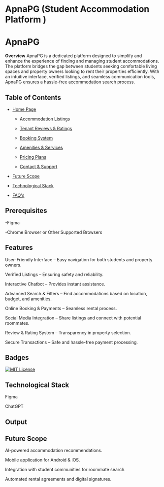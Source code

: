 # ApnaPG (Student Accommodation Platform )
# ApnaPG

**Overview**
ApnaPG is a dedicated platform designed to simplify and enhance the experience of finding and managing student accommodations. The platform bridges the gap between students seeking comfortable living spaces and property owners looking to rent their properties efficiently. With an intuitive interface, verified listings, and seamless communication tools, ApnaPG ensures a hassle-free accommodation search process.

## Table of Contents

 - [Home Page]( #screenshots-results)

   - [Accommodation Listings]( #screenshots-results)

   - [Tenant Reviews & Ratings](#screenshots-results)

   - [Booking System]( #screenshots-results)

   - [Amenities & Services]( #screenshots-results)

   - [Pricing Plans]( #screenshots-results)

   - [Contact & Support]( #screenshots-results)

- [Future Scope]( #future-scope)

- [Technological Stack]( #Technological-stack)

- [FAQ's](#fyq)

## Prerequisites

-Figma

-Chrome Browser or Other Supported Browsers

## Features

User-Friendly Interface – Easy navigation for both students and property owners.

Verified Listings – Ensuring safety and reliability.

Interactive Chatbot – Provides instant assistance.

Advanced Search & Filters – Find accommodations based on location, budget, and amenities.

Online Booking & Payments – Seamless rental process.

Social Media Integration – Share listings and connect with potential roommates.

Review & Rating System – Transparency in property selection.

Secure Transactions – Safe and hassle-free payment processing.

## Badges


[![MIT License](https://img.shields.io/badge/License-MIT-green.svg)](https://choosealicense.com/licenses/mit/)


## Technological Stack

Figma

ChatGPT

## Output


## Future Scope

AI-powered accommodation recommendations.

Mobile application for Android & iOS.

Integration with student communities for roommate search.

Automated rental agreements and digital signatures.
